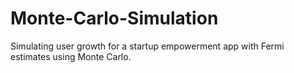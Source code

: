 # Monte-Carlo-Simulation
Simulating user growth for a startup empowerment app with Fermi estimates using Monte Carlo.
